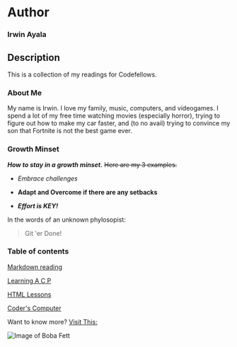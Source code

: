 # **Author**
### **Irwin Ayala**

## Description
This is a collection of my readings for Codefellows.

### About Me
My name is Irwin.  I love my family, music, computers, and videogames.  I spend a lot of my free time watching movies (especially horror), trying to figure out how to make my car faster, and (to no avail) trying to convince my son that Fortnite is not the best game ever.

### Growth Minset
***How to stay in a growth minset.***  ~~Here are my 3 examples.~~

- *Embrace challenges*

- **Adapt and Overcome if there are any setbacks**

- ***Effort is KEY!***

In the words of an unknown phylosopist:
>Git 'er Done!

### Table of contents 

[Markdown reading](markdown.md/)

[Learning A C P](learning.md/)

[HTML Lessons](html-lessons.md/)

[Coder's Computer](coders-computer.md)

Want to know more?  [Visit This:](https://codeslayer-787.github.io/reading-notes/)

![Image of Boba Fett](https://decider.com/wp-content/uploads/2020/12/the-mandalorian-14-boba-fett-headshot.jpg?quality=80&strip=all&w=1200)
